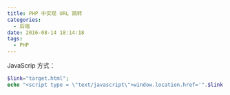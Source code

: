 ```yaml
---
title: PHP 中实现 URL 跳转
categories:
  - 后端
date: 2016-08-14 18:14:18
tags:
  - PHP
---
```


JavaScrip 方式：

``` php
$link="target.html";
echo "<script type = \"text/javascript\">window.location.href='".$link."'</script>";
```